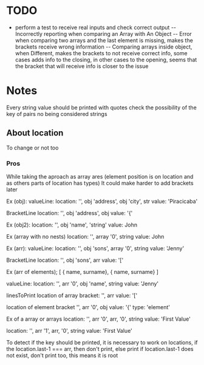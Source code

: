 # TODO
- perform a test to receive real inputs and check correct output
-- Incorrectly reporting when comparing an Array with An Object
-- Error when comparing two arrays and the last element is missing, makes the brackets receive wrong information
-- Comparing arrays inside object, when Different, makes the brackets to not receive correct info, some cases adds info to the closing, in other cases to the opening, seems that the bracket that will receive info is closer to the issue

# Notes
Every string value should be printed with quotes
check the possibility of the key of pairs no being considered strings

## About location
To change or not too

### Pros
While taking the aproach as array ares (element position is on location and as others parts of location has types)
It could make harder to add brackets later

Ex (obj):
valueLine:
	location:
		'', obj
		'address', obj
		'city', str
	value: 'Piracicaba'

BracketLine
	location:
		'', obj
		'address', obj
	value: '{'

Ex (obj2):
location:
	'', obj
	'name', 'string'
value: John

Ex (array with no nests)
location:
	'', array
	'0', string
value: John

Ex (arr):
valueLine:
	location:
		'', obj
		'sons', array
		'0', string
	value: 'Jenny'

BracketLine
	location:
		'', obj
		'sons', arr
	value: '['

Ex (arr of elements);
[
	{ name, surname},
	{ name, surname}
]

valueLine:
	location:
		'', arr
		'0', obj
		'name', string
	value: 'Jenny'

linesToPrint
location of array bracket:
	'', arr
value: '['

location of element bracket
	'', arr
	'0', obj
value: '{'
type: 'element'

Ex of a array or arrays
location:
	'', arr
	'0', arr,
	'0', string
value: 'First Value'

location:
	'', arr
	'1', arr,
	'0', string
value: 'First Value'

To detect if the key should be printed, it is necessary to work on locations, if the location.last-1 === arr, then don't print, else print
if location.last-1 does not exist, don't print too, this means it is root
